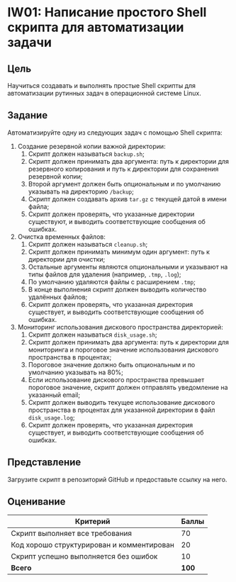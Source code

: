 # IW01: Написание простого Shell скрипта для автоматизации задачи

## Цель

Научиться создавать и выполнять простые Shell скрипты для автоматизации рутинных задач в операционной системе Linux.

## Задание

Автоматизируйте одну из следующих задач с помощью Shell скрипта:

1. Создание резервной копии важной директории:
   1. Скрипт должен называться `backup.sh`;
   2. Скрипт должен принимать два аргумента: путь к директории для резервного копирования и путь к директории для сохранения резервной копии;
   3. Второй аргумент должен быть опциональным и по умолчанию указывать на директорию `/backup`;
   4. Скрипт должен создавать архив `tar.gz` с текущей датой в имени файла;
   5. Скрипт должен проверять, что указанные директории существуют, и выводить соответствующие сообщения об ошибках.
2. Очистка временных файлов:
   1. Скрипт должен называться `cleanup.sh`;
   2. Скрипт должен принимать минимум один аргумент: путь к директории для очистки;
   3. Остальные аргументы являются опциональными и указывают на типы файлов для удаления (например, `.tmp`, `.log`);
   4. По умолчанию удаляются файлы с расширением `.tmp`;
   5. В конце выполнения скрипт должен выводить количество удалённых файлов;
   6. Скрипт должен проверять, что указанная директория существует, и выводить соответствующие сообщения об ошибках.
3. Мониторинг использования дискового пространства директорией:
   1. Скрипт должен называться `disk_usage.sh`;
   2. Скрипт должен принимать два аргумента: путь к директории для мониторинга и пороговое значение использования дискового пространства в процентах;
   3. Пороговое значение должно быть опциональным и по умолчанию указывать на 80%;
   4. Если использование дискового пространства превышает пороговое значение, скрипт должен отправлять уведомление на указанный email;
   5. Скрипт должен выводить текущее использование дискового пространства в процентах для указанной директории в файл `disk_usage.log`;
   6. Скрипт должен проверять, что указанная директория существует, и выводить соответствующие сообщения об ошибках.

## Представление

Загрузите скрипт в репозиторий GitHub и предоставьте ссылку на него.

## Оценивание

| Критерий                                  | Баллы   |
| ----------------------------------------- | ------- |
| Скрипт выполняет все требования           | 70      |
| Код хорошо структурирован и комментирован | 20      |
| Скрипт успешно выполняется без ошибок     | 10      |
| **Всего**                                 | **100** |
